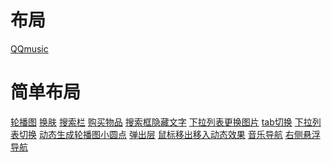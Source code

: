 <h1>布局</h1>
<a href="http://htmlpreview.github.io/?https://github.com/firencefido/-/blob/master/QQMusic/index.html">QQmusic</a>
<h1>简单布局</h1>
<a href="http://htmlpreview.github.io/?https://github.com/firencefido/-/blob/master/simple/01%E8%B6%85%E7%BA%A7%E7%AE%80%E5%8D%95%E8%BD%AE%E6%92%AD%E5%9B%BE/index.html">轮播图</a>
<a href="http://htmlpreview.github.io/?https://github.com/firencefido/-/blob/master/simple/02%E7%99%BE%E5%BA%A6%E7%AE%80%E5%8D%95%E6%8D%A2%E8%82%A4/index.html">换肤</a>
<a href="https://github.com/firencefido/-/blob/master/simple/04%E4%BB%BF%E6%B7%98%E5%AE%9D%E6%90%9C%E7%B4%A2%E6%A1%86/index.html">搜索栏</a>
<a href="http://htmlpreview.github.io/?https://github.com/firencefido/-/blob/master/simple/04%E6%B7%98%E5%AE%9D%E8%B4%AD%E4%B9%B0%E9%A1%B5%E5%95%86%E5%93%81/index.html">购买物品</a>
<a href="https://github.com/firencefido/-/blob/master/simple/05%E4%BB%BF%E4%BA%AC%E4%B8%9C%E7%82%B9%E5%87%BB%E6%90%9C%E7%B4%A2%E6%A1%86%E9%9A%90%E8%97%8F%E6%96%87%E5%AD%97/index.html">搜索框隐藏文字</a>
<a href="http://htmlpreview.github.io/?https://github.com/firencefido/-/blob/master/simple/07%E4%B8%8B%E6%8B%89%E5%88%97%E8%A1%A8%E6%8D%A2%E8%82%A4/index.html">下拉列表更换图片</a>
<a href="http://htmlpreview.github.io/?https://github.com/firencefido/-/blob/master/simple/08tab/index1.html">tab切换</a>
<a href="http://htmlpreview.github.io/?https://github.com/firencefido/-/blob/master/simple/09%E6%98%9F%E5%BA%A7%E8%BF%90%E5%8A%BF/index.html">下拉列表切换</a>
<a href="http://htmlpreview.github.io/?https://github.com/firencefido/-/blob/master/simple/10%E5%8A%A8%E6%80%81%E7%94%9F%E6%88%90%E8%BD%AE%E6%92%AD%E5%9B%BE%E5%B0%8F%E5%9C%86%E7%82%B9/index.html">动态生成轮播图小圆点</a>
<a href="https://github.com/firencefido/-/blob/master/simple/11%E5%BC%B9%E5%87%BA%E5%B1%82/index.html">弹出层</a>
<a href="http://htmlpreview.github.io/?https://github.com/firencefido/-/blob/master/simple/12%E9%BC%A0%E6%A0%87%E7%A7%BB%E5%85%A5%E7%A7%BB%E5%87%BA%E6%94%B9%E5%8F%98%E5%9B%BE%E7%89%87%E9%80%8F%E6%98%8E%E5%BA%A6/index.html">鼠标移出移入动态效果</a>
<a href="http://htmlpreview.github.io/?https://github.com/firencefido/-/blob/master/simple/16%E9%9F%B3%E4%B9%90%E5%AF%BC%E8%88%AA/index.html">音乐导航</a>
<a href="http://htmlpreview.github.io/?https://github.com/firencefido/-/blob/master/simple/17%E5%8F%B3%E4%BE%A7%E6%82%AC%E6%B5%AE%E5%AF%BC%E8%88%AA%E8%8F%9C%E5%8D%95/index.html">右侧悬浮导航</a>
